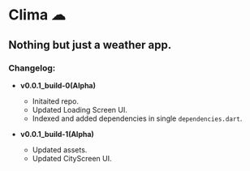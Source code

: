 # **Clima ☁**
## Nothing but just a weather app.

### Changelog:

- **v0.0.1_build-0(Alpha)**
  - Initaited repo.
  - Updated Loading Screen UI.
  - Indexed and added dependencies in single ```dependencies.dart```.

- **v0.0.1_build-1(Alpha)**
  - Updated assets.
  - Updated CityScreen UI.
